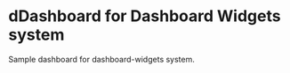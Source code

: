 dDashboard for Dashboard Widgets system
========================================

Sample dashboard for dashboard-widgets system. 